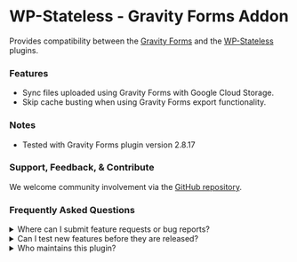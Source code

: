 # WP-Stateless - Gravity Forms Addon

Provides compatibility between the [Gravity Forms](https://www.gravityforms.com/) and the [WP-Stateless](https://wordpress.org/plugins/wp-stateless/) plugins.

### Features

* Sync files uploaded using Gravity Forms with Google Cloud Storage. 
* Skip cache busting when using Gravity Forms export functionality.

### Notes

* Tested with Gravity Forms plugin version 2.8.17

### Support, Feedback, & Contribute

We welcome community involvement via the [GitHub repository](https://github.com/udx/wp-stateless-gravity-forms-addon).

### Frequently Asked Questions

<details>
<summary>Where can I submit feature requests or bug reports?</summary>

We encourage community feedback and discussion through issues on the [GitHub repository](https://github.com/udx/wp-stateless-gravity-forms-addon/issues).
</details>

<details>
<summary>Can I test new features before they are released?</summary>

To ensure new releases cause as little disruption as possible, we rely on early adopters who assist us by testing out new features before they are released. [Please contact us](https://udx.io/) if you are interested in becoming an early adopter.
</details>

<details>
<summary>Who maintains this plugin?</summary>

[UDX](https://udx.io/) maintains this plugin by continuing development through its own staff, reviewing pull requests, testing, and steering the overall release schedule. UDX is located in Durham, North Carolina, and provides WordPress engineering and hosting services to clients throughout the United States.
</details>
